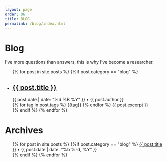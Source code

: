 ```yaml
---
layout: page
order: 06
title: BLOG
permalink: /blog/index.html
---
```


# Blog

I've more questions than answers, this is why I've become a researcher.


<ul class="post-list">
   {% for post in site.posts %}
     {%if post.category == "blog" %}
     <li>
       <h2>
         <a class="post-link" href="{{ post.url | prepend: site.baseurl }}">{{ post.title }}</a>
       </h2>
       <span class="post-meta">{{ post.date  | date: "%d %B %Y" }}</span>
       • 
       <span class="post-meta">{{ post.author }}</span>
       <br/>
       {% for tag in post.tags %}
          <span class="post-tag">{{tag}}</span>
       {% endfor %}
       {{ post.excerpt }}
    </li>
  {% endif %}
  {% endfor %}
</ul>


# Archives

<ul class="post-list">
  {% for post in site.posts %}
     {%if post.category == "blog" %}
     <a href="{{ post.url | prepend: site.baseurl }}">{{ post.title }}</a>
     • 
     <span class="post-meta">{{ post.date | date: "%b %-d, %Y" }}</span><br/>
     {% endif %}
  {% endfor %}
</ul>

